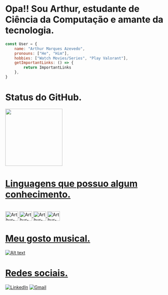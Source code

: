<h1 align="left">Opa!! Sou Arthur, estudante de Ciência da Computação e amante da tecnologia.</h1>

```js
const User = {
	name: "Arthur Marques Azevedo",
	pronouns: ["He", "Him"],
	hobbies: ["Watch Movies/Series", "Play Valorant"],
	getImportantLinks: () => {
		return ImportantLinks
	},
}
```

<h1 align="left">Status do GitHub.</h1>


<div>
<a href="https://github.com/Arthur1220>
<img height="180em" src="https://github-readme-stats.vercel.app/api/top-langs/?username=Arthur1220&layout=compact&langs_count=7"/>
<img height="180em" src="https://github-readme-stats.vercel.app/api?username=Arthur1220&show_icons=true&include_all_commits=true&count_private=true"/>
</div>

<h1 align="left">Linguagens que possuo algum conhecimento.</h1>
<div style="display: inline_block"><br>
  	<img align="center" alt="Arthur-C" height="30" width="40" src="https://cdn.jsdelivr.net/gh/devicons/devicon/icons/c/c-original.svg">
  	<img align="center" alt="Arthur-C++" height="30" width="40" src="https://cdn.jsdelivr.net/gh/devicons/devicon/icons/cplusplus/cplusplus-original.svg">
  	<img align="center" alt="Arthur-Python" height="30" width="40" src="https://cdn.jsdelivr.net/gh/devicons/devicon/icons/python/python-original.svg">
	<img align="center" alt="Arthur-Java" height="30" width="40" src="https://cdn.jsdelivr.net/gh/devicons/devicon/icons/java/java-original.svg">
</div>

<h1 align="left">Meu gosto musical.</h1>

![Alt text](https://spotify-recently-played-readme.vercel.app/api?user=arthurmarquesazevedo&width=1000)

<h1 align="left">Redes sociais.</h1>

[![LinkedIn](https://img.shields.io/badge/linkedin-%230077B5.svg?style=for-the-badge&logo=linkedin&logoColor=white&link=https://www.linkedin.com/in/azevedo-arthur/)](https://www.linkedin.com/in/azevedo-arthur/)
[![Gmail](https://img.shields.io/badge/Gmail-D14836?style=for-the-badge&logo=gmail&logoColor=white&link=mailto:arthurmarquesazevedo@gmail.com)](mailto:arthurmarquesazevedo@gmail.com)
